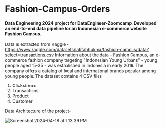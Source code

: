 # Fashion-Campus-Orders
#### Data Engineering 2024 project for DataEngineer-Zoomcamp. Developed an end-to-end data pipeline for an Indonesian e-commerce website Fashion Campus. 

Data is extracted from Kaggle - https://www.kaggle.com/datasets/latifahhukma/fashion-campus/data?select=transactions.csv
Information about the data - Fashion Campus, an e-commerce fashion company targeting "Indonesian Young Urbans" - young people aged 15-35 - was established in Indonesia in early 2016. The company offers a catalog of local and international brands popular among young people. 
The dataset contains 4 CSV files
1. Clickstream
2. Transactions
3. Product
4. Customer

Data Architecture of the project-

![Screenshot 2024-04-18 at 1 13 39 PM](https://github.com/rtilwalia/Fashion-Campus-Orders/assets/32938713/5df1cdc8-5e62-4dd3-ac02-debb456673ca)


